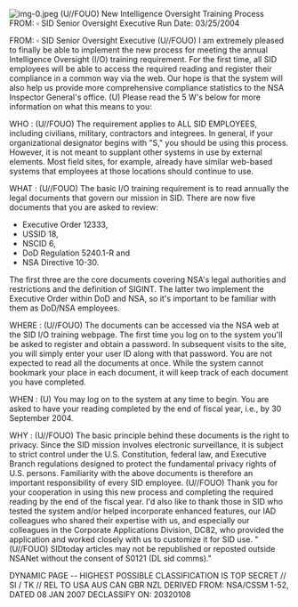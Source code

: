 ![img-0.jpeg](img-0.jpeg)
(U//FOUO) New Intelligence Oversight Training Process
FROM: $\square$
SID Senior Oversight Executive
Run Date: 03/25/2004

FROM: $\square$
SID Senior Oversight Executive
(U//FOUO) I am extremely pleased to finally be able to implement the new process for meeting the annual Intelligence Oversight (I/O) training requirement. For the first time, all SID employees will be able to access the required reading and register their compliance in a common way via the web. Our hope is that the system will also help us provide more comprehensive compliance statistics to the NSA Inspector General's office.
(U) Please read the 5 W's below for more information on what this means to you:

WHO : (U//FOUO) The requirement applies to ALL SID EMPLOYEES, including civilians, military, contractors and integrees. In general, if your organizational designator begins with "S," you should be using this process. However, it is not meant to supplant other systems in use by external elements. Most field sites, for example, already have similar web-based systems that employees at those locations should continue to use.

WHAT : (U//FOUO) The basic I/O training requirement is to read annually the legal documents that govern our mission in SID. There are now five documents that you are asked to review:

- Executive Order 12333,
- USSID 18,
- NSCID 6,
- DoD Regulation 5240.1-R and
- NSA Directive 10-30.

The first three are the core documents covering NSA's legal authorities and restrictions and the definition of SIGINT. The latter two implement the Executive Order within DoD and NSA, so it's important to be familiar with them as DoD/NSA employees.

WHERE : (U//FOUO) The documents can be accessed via the NSA web at the SID I/O training webpage. The first time you log on to the system you'll be asked to register and obtain a password. In subsequent visits to the site, you will simply enter your user ID along with that password. You are not expected to read all the documents at once. While the system cannot bookmark your place in each document, it will keep track of each document you have completed.

WHEN : (U) You may log on to the system at any time to begin. You are asked to have your reading completed by the end of fiscal year, i.e., by 30 September 2004.

WHY : (U//FOUO) The basic principle behind these documents is the right to privacy. Since the SID mission involves electronic surveillance, it is subject to strict control under the U.S. Constitution, federal law, and Executive Branch regulations designed to protect the fundamental privacy rights of U.S. persons. Familiarity with the above documents is therefore an important responsibility of every SID employee.
(U//FOUO) Thank you for your cooperation in using this new process and completing the required reading by the end of the fiscal year. I'd also like to thank those in SID who tested the system and/or helped incorporate enhanced features, our IAD colleagues who shared their expertise with us, and especially our colleagues in the Corporate Applications Division, DC82, who provided the application and worked closely with us to customize it for SID use.
"(U//FOUO) SIDtoday articles may not be republished or reposted outside NSANet without the consent of S0121 (DL sid comms)."

DYNAMIC PAGE -- HIGHEST POSSIBLE CLASSIFICATION IS
TOP SECRET // SI / TK // REL TO USA AUS CAN GBR NZL
DERIVED FROM: NSA/CSSM 1-52, DATED 08 JAN 2007 DECLASSIFY ON: 20320108
